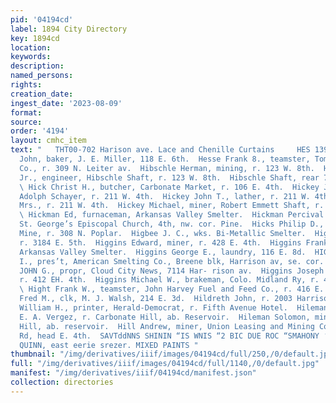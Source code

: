 ```yaml
---
pid: '04194cd'
label: 1894 City Directory
key: 1894cd
location: 
keywords: 
description: 
named_persons: 
rights: 
creation_date: 
ingest_date: '2023-08-09'
format: 
source: 
order: '4194'
layout: cmhc_item
text: "   THT00-702 Harison ave. Lace and Chenille Curtains     HES 139 HIL”  Hess
  John, baker, J. E. Miller, 118 E. 6th.  Hesse Frank 8., teamster, Tomkins-Cary Hardware
  Co., r. 309 N. Leiter av.  Hibschle Herman, mining, r. 123 W. 8th.  Hibschle Herman,
  Jr., engineer, Hibschle Shaft, r. 123 W. 8th.  Hibschle Shaft, rear 729 E. 8th.
  \ Hick Christ H., butcher, Carbonate Market, r. 106 E. 4th.  Hickey James H., driver,
  Adolph Schayer, r. 211 W. 4th.  Hickey John T., lather, r. 211 W. 4th.  Hickey Margaret
  Mrs., r. 211 W. 4th.  Hickey Michael, miner, Robert Emmett Shaft, r. 301 E. 5th.
  \ Hickman Ed, furnaceman, Arkansas Valley Smelter.  Hickman Percival H. Rev., rector,
  St. George’s Episcopal Church, 4th, nw. cor. Pine.  Hicks Philip D., foreman, Wolcott
  Mine, r. 308 N. Poplar.  Higbee J. C., wks. Bi-Metallic Smelter.  Higdon Ella Mrs.,
  r. 3184 E. 5th.  Higgins Edward, miner, r. 428 E. 4th.  Higgins Frank, watchman,
  Arkansas Valley Smelter.  Higgins George E., laundry, 116 E. 8d.  HIGGINS HENRY
  I., pres’t, American Smelting Co., Breene blk, Harrison av, se. cor. 4th.  HIGGINS
  JOHN G., propr, Cloud City News, 7114 Har- rison av.  Higgins Joseph T., miner,
  r. 412 EH. 4th.  Higgins Michael W., brakeman, Colo. Midland Ry, r. 400  . 4th.
  \ Hight Frank W., teamster, John Harvey Fuel and Feed Co., r. 416 E. 11th.  Hight
  Fred M., clk, M. J. Walsh, 214 E. 3d.  Hildreth John, r. 2003 Harrison av.  Hildreth
  William H., printer, Herald-Democrat, r. Fifth Avenue Hotel.  Hileman George, clk,
  E. A. Vergez, r. Carbonate Hill, ab. Reservoir.  Hileman Solomon, miner, r. Carbonate
  Hill, ab. reservoir.  Hill Andrew, miner, Union Leasing and Mining Co., r. Strayhorse
  Rd, head E. 4th.  SAVTddNNS SHININ “IS WNIS “2 BIC DUE ROC “SMAHONY ‘H “2  J. J.
  QUINN, east eerie srezer. MIXED PAINTS "
thumbnail: "/img/derivatives/iiif/images/04194cd/full/250,/0/default.jpg"
full: "/img/derivatives/iiif/images/04194cd/full/1140,/0/default.jpg"
manifest: "/img/derivatives/iiif/04194cd/manifest.json"
collection: directories
---
```

